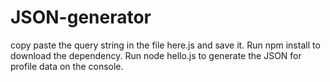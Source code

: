 # JSON-generator

copy paste the query string in the file here.js and save it.
Run npm install to download the dependency.
Run node hello.js to generate the JSON for profile data on the console.
